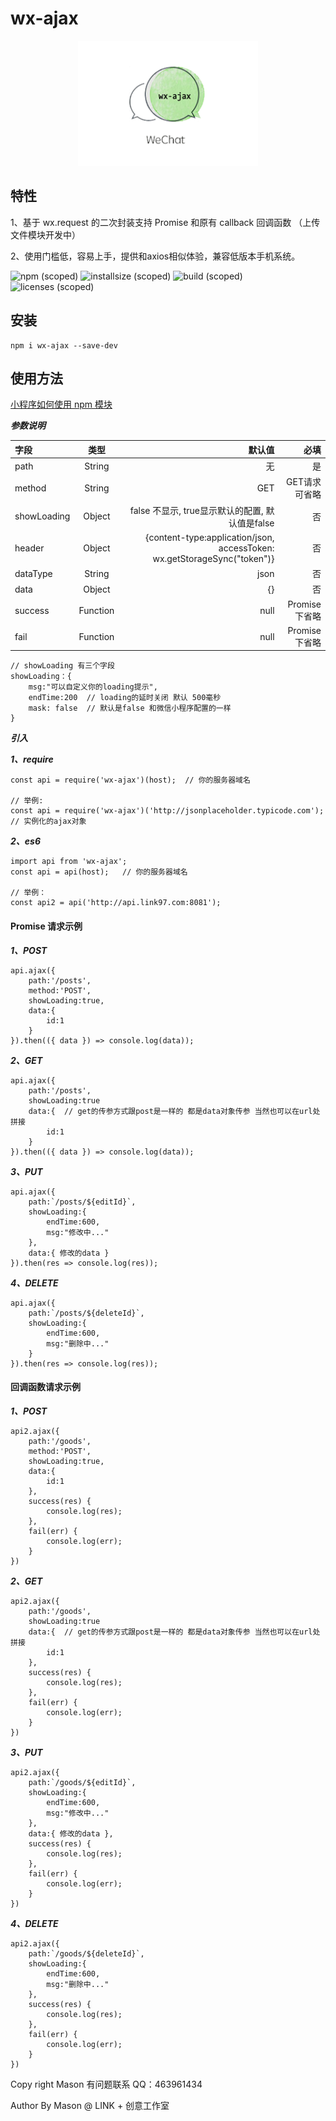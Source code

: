 # wx-ajax

<!-- logo -->
<div align=center>
    <img height="200" src="https://raw.githubusercontent.com/displayLi/wx-ajax/master/logo.png"/>
</div>

## 特性

1、基于 wx.request 的二次封装支持 Promise 和原有 callback 回调函数 （上传文件模块开发中）

2、使用门槛低，容易上手，提供和axios相似体验，兼容低版本手机系统。

![npm (scoped)](https://img.shields.io/badge/npm-v5.6.0-brightgreen.svg) 
![installsize (scoped)](https://img.shields.io/badge/install%20size-74.2kb-yellow.svg) 
![build (scoped)](https://img.shields.io/badge/build-passing-yellowgreen.svg) 
![licenses (scoped)](https://img.shields.io/badge/licenses-MIT-blue.svg) 

## 安装

```
npm i wx-ajax --save-dev
```

## 使用方法

<a href="https://developers.weixin.qq.com/miniprogram/dev/devtools/npm.html?search-key=npm">小程序如何使用 npm 模块</a>

***参数说明***


|字段|类型|默认值|必填|
|:---|:---:|---:|---:|
|path|String|无|是|
|method|String|GET|GET请求可省略|
|showLoading|Object|false 不显示, true显示默认的配置, 默认值是false|否|
|header|Object|{content-type:application/json, accessToken: wx.getStorageSync("token")}|否|
|dataType|String|json|否|
|data|Object|{}|否|
|success|Function|null|Promise下省略|
|fail|Function|null|Promise下省略|


```
// showLoading 有三个字段
showLoading：{
    msg:"可以自定义你的loading提示",
    endTime:200  // loading的延时关闭 默认 500毫秒
    mask: false  // 默认是false 和微信小程序配置的一样
}

```


***引入***

***1、require***
```
const api = require('wx-ajax')(host);  // 你的服务器域名

// 举例:
const api = require('wx-ajax')('http://jsonplaceholder.typicode.com');  // 实例化的ajax对象

```

***2、es6***

```
import api from 'wx-ajax';
const api = api(host);   // 你的服务器域名

// 举例：
const api2 = api('http://api.link97.com:8081');
```
#### Promise 请求示例
***1、POST***

```
api.ajax({
    path:'/posts',
    method:'POST',
    showLoading:true,
    data:{
        id:1
    }
}).then(({ data }) => console.log(data));
```

***2、GET***

```
api.ajax({
    path:'/posts',
    showLoading:true
    data:{  // get的传参方式跟post是一样的 都是data对象传参 当然也可以在url处拼接
        id:1
    }
}).then(({ data }) => console.log(data));
```

***3、PUT***

```
api.ajax({
    path:`/posts/${editId}`,
    showLoading:{
        endTime:600,
        msg:"修改中..."
    },
    data:{ 修改的data }
}).then(res => console.log(res));
```


***4、DELETE***

```
api.ajax({
    path:`/posts/${deleteId}`,
    showLoading:{
        endTime:600,
        msg:"删除中..."
    }
}).then(res => console.log(res));
```

#### 回调函数请求示例

***1、POST***

```
api2.ajax({
    path:'/goods',
    method:'POST',
    showLoading:true,
    data:{
        id:1
    },
    success(res) {
        console.log(res);
    },
    fail(err) {
        console.log(err);
    }
})
```

***2、GET***

```
api2.ajax({
    path:'/goods',
    showLoading:true
    data:{  // get的传参方式跟post是一样的 都是data对象传参 当然也可以在url处拼接
        id:1
    },
    success(res) {
        console.log(res);
    },
    fail(err) {
        console.log(err);
    }
})
```

***3、PUT***

```
api2.ajax({
    path:`/goods/${editId}`,
    showLoading:{
        endTime:600,
        msg:"修改中..."
    },
    data:{ 修改的data },
    success(res) {
        console.log(res);
    },
    fail(err) {
        console.log(err);
    }
})
```


***4、DELETE***

```
api2.ajax({
    path:`/goods/${deleteId}`,
    showLoading:{
        endTime:600,
        msg:"删除中..."
    },
    success(res) {
        console.log(res);
    },
    fail(err) {
        console.log(err);
    }
})
```

Copy right Mason 有问题联系 QQ：463961434

Author By Mason @ LINK + 创意工作室